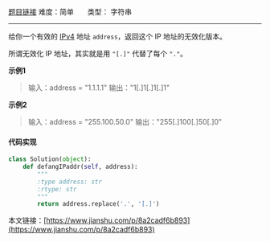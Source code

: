  [题目链接](https://leetcode-cn.com/problems/defanging-an-ip-address/)
难度：简单         &nbsp;&nbsp;&nbsp;&nbsp;&nbsp;&nbsp;类型：  字符串
***
 给你一个有效的 [IPv4](https://baike.baidu.com/item/IPv4) 地址 `address`，返回这个 IP 地址的无效化版本。

所谓无效化 IP 地址，其实就是用 `"[.]"` 代替了每个 `"."`。


 
**示例1**
> 输入：address = "1.1.1.1"
输出："1[.]1[.]1[.]1"

**示例2**
>输入：address = "255.100.50.0"
输出："255[.]100[.]50[.]0"
 

#### 代码实现
```python
class Solution(object):
    def defangIPaddr(self, address):
        """
        :type address: str
        :rtype: str
        """
        return address.replace('.', '[.]')
```

本文链接：[https://www.jianshu.com/p/8a2cadf6b893](https://www.jianshu.com/p/8a2cadf6b893)
